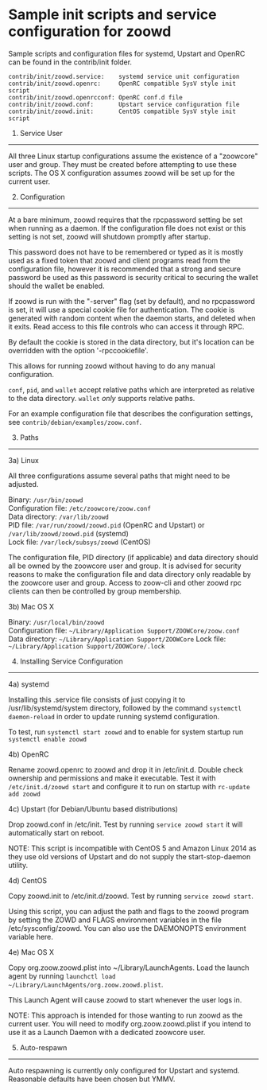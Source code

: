 Sample init scripts and service configuration for zoowd
==========================================================

Sample scripts and configuration files for systemd, Upstart and OpenRC
can be found in the contrib/init folder.

    contrib/init/zoowd.service:    systemd service unit configuration
    contrib/init/zoowd.openrc:     OpenRC compatible SysV style init script
    contrib/init/zoowd.openrcconf: OpenRC conf.d file
    contrib/init/zoowd.conf:       Upstart service configuration file
    contrib/init/zoowd.init:       CentOS compatible SysV style init script

1. Service User
---------------------------------

All three Linux startup configurations assume the existence of a "zoowcore" user
and group.  They must be created before attempting to use these scripts.
The OS X configuration assumes zoowd will be set up for the current user.

2. Configuration
---------------------------------

At a bare minimum, zoowd requires that the rpcpassword setting be set
when running as a daemon.  If the configuration file does not exist or this
setting is not set, zoowd will shutdown promptly after startup.

This password does not have to be remembered or typed as it is mostly used
as a fixed token that zoowd and client programs read from the configuration
file, however it is recommended that a strong and secure password be used
as this password is security critical to securing the wallet should the
wallet be enabled.

If zoowd is run with the "-server" flag (set by default), and no rpcpassword is set,
it will use a special cookie file for authentication. The cookie is generated with random
content when the daemon starts, and deleted when it exits. Read access to this file
controls who can access it through RPC.

By default the cookie is stored in the data directory, but it's location can be overridden
with the option '-rpccookiefile'.

This allows for running zoowd without having to do any manual configuration.

`conf`, `pid`, and `wallet` accept relative paths which are interpreted as
relative to the data directory. `wallet` *only* supports relative paths.

For an example configuration file that describes the configuration settings,
see `contrib/debian/examples/zoow.conf`.

3. Paths
---------------------------------

3a) Linux

All three configurations assume several paths that might need to be adjusted.

Binary:              `/usr/bin/zoowd`  
Configuration file:  `/etc/zoowcore/zoow.conf`  
Data directory:      `/var/lib/zoowd`  
PID file:            `/var/run/zoowd/zoowd.pid` (OpenRC and Upstart) or `/var/lib/zoowd/zoowd.pid` (systemd)  
Lock file:           `/var/lock/subsys/zoowd` (CentOS)  

The configuration file, PID directory (if applicable) and data directory
should all be owned by the zoowcore user and group.  It is advised for security
reasons to make the configuration file and data directory only readable by the
zoowcore user and group.  Access to zoow-cli and other zoowd rpc clients
can then be controlled by group membership.

3b) Mac OS X

Binary:              `/usr/local/bin/zoowd`  
Configuration file:  `~/Library/Application Support/ZOOWCore/zoow.conf`  
Data directory:      `~/Library/Application Support/ZOOWCore`
Lock file:           `~/Library/Application Support/ZOOWCore/.lock`

4. Installing Service Configuration
-----------------------------------

4a) systemd

Installing this .service file consists of just copying it to
/usr/lib/systemd/system directory, followed by the command
`systemctl daemon-reload` in order to update running systemd configuration.

To test, run `systemctl start zoowd` and to enable for system startup run
`systemctl enable zoowd`

4b) OpenRC

Rename zoowd.openrc to zoowd and drop it in /etc/init.d.  Double
check ownership and permissions and make it executable.  Test it with
`/etc/init.d/zoowd start` and configure it to run on startup with
`rc-update add zoowd`

4c) Upstart (for Debian/Ubuntu based distributions)

Drop zoowd.conf in /etc/init.  Test by running `service zoowd start`
it will automatically start on reboot.

NOTE: This script is incompatible with CentOS 5 and Amazon Linux 2014 as they
use old versions of Upstart and do not supply the start-stop-daemon utility.

4d) CentOS

Copy zoowd.init to /etc/init.d/zoowd. Test by running `service zoowd start`.

Using this script, you can adjust the path and flags to the zoowd program by
setting the ZOWD and FLAGS environment variables in the file
/etc/sysconfig/zoowd. You can also use the DAEMONOPTS environment variable here.

4e) Mac OS X

Copy org.zoow.zoowd.plist into ~/Library/LaunchAgents. Load the launch agent by
running `launchctl load ~/Library/LaunchAgents/org.zoow.zoowd.plist`.

This Launch Agent will cause zoowd to start whenever the user logs in.

NOTE: This approach is intended for those wanting to run zoowd as the current user.
You will need to modify org.zoow.zoowd.plist if you intend to use it as a
Launch Daemon with a dedicated zoowcore user.

5. Auto-respawn
-----------------------------------

Auto respawning is currently only configured for Upstart and systemd.
Reasonable defaults have been chosen but YMMV.
